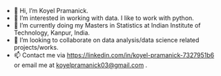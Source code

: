 - 👋 Hi, I’m Koyel Pramanick.
- 👀 I’m interested in working with data. I like to work with python.
- 🌱 I’m currently doing my Masters in Statistics at Indian Institute of Technology, Kanpur, India.
- 💞️ I’m looking to collaborate on data analysis/data science related projects/works.
- 📫 Contact me via https://linkedin.com/in/koyel-pramanick-7327951b6 or email me at koyelpramanick03@gmail.com .

<!---
Koyel1234/Koyel1234 is a ✨ special ✨ repository because its `README.md` (this file) appears on your GitHub profile.
You can click the Preview link to take a look at your changes.
--->
